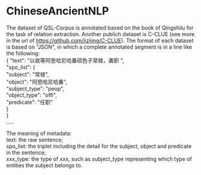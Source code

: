 # ChineseAncientNLP
The dataset of QSL-Corpus is annotated based on the book of Qingshilu for the task of relation extraction. Another publich dataset is C-CLUE (see more in the url of https://github.com/jizijing/C-CLUE). The format of each dataset is based on "JSON", in which a complete annotated segment is in a line like the following:<br>
{  "text": "以故等阿思哈尼哈番硕色子常禄，袭职 ", <br>
   "spo_list": {<br>
       "subject": "常禄", <br>
        "object": "阿思哈尼哈番", <br>
        "subject_type": "peop", <br>
        "object_type": "offi", <br>
        "predicate": "任职"<br>
   }<br>
}<br>
.....<br>

The meaning of metadata: <br>
text: the raw sentence;<br>
spo_list: the triplet including the detail for the subject, object and predicate in the sentence;<br>
xxx_type: the type of xxx, such as subject_type representing which type of entities the subject belongs to.<br>
